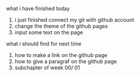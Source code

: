 what i have finished today 
1. i just finished connect my git with github account
2. change the theme of the github pages
3. input some text on the page

what i should find for next time
1. how to make a link on the github page
2. how to give a paragraf on the github page
3. subchapter of week 00/ 01
